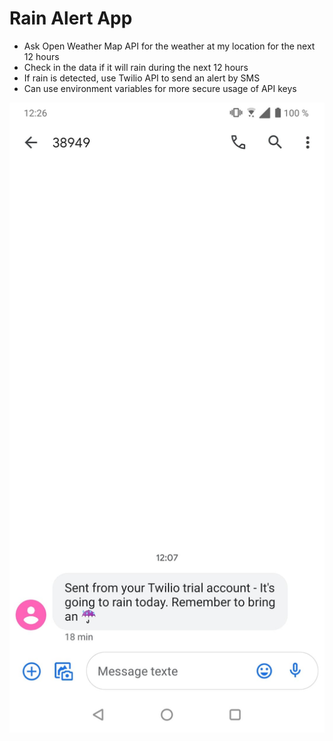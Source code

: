 # Rain Alert App

- Ask Open Weather Map API for the weather at my location for the next 12 hours
- Check in the data if it will rain during the next 12 hours
- If rain is detected, use Twilio API to send an alert by SMS
- Can use environment variables for more secure usage of API keys

![alt text](https://github.com/macosta-42/100_days_of_code/blob/main/3_Intermediate%2B/day35_Rain_Alert_App/139877284_323676642270685_949256212342430299_n.jpg?raw=true)

